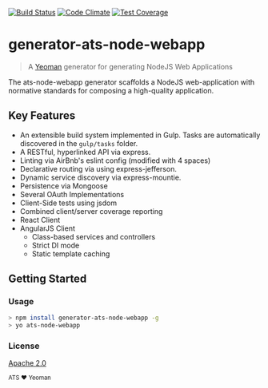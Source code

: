 [![Build Status](https://secure.travis-ci.org/atsid/generator-ats-node-webapp.png?branch=master)](https://travis-ci.org/atsid/generator-ats-node-webapp)
[![Code Climate](https://codeclimate.com/github/atsid/generator-ats-node-webapp/badges/gpa.svg)](https://codeclimate.com/github/atsid/generator-ats-node-webapp)
[![Test Coverage](https://codeclimate.com/github/atsid/generator-ats-node-webapp/badges/coverage.svg)](https://codeclimate.com/github/atsid/generator-ats-node-webapp/coverage)
# generator-ats-node-webapp
> A [Yeoman](http://yeoman.io) generator for generating NodeJS Web Applications 

The ats-node-webapp generator scaffolds a NodeJS web-application with normative standards for composing a high-quality application.
## Key Features
* An extensible build system implemented in Gulp. Tasks are automatically discovered in the `gulp/tasks` folder.
* A RESTful, hyperlinked API via express.
* Linting via AirBnb's eslint config (modified with 4 spaces)
* Declarative routing via using express-jefferson.
* Dynamic service discovery via express-mountie.
* Persistence via Mongoose
* Several OAuth Implementations
* Client-Side tests using jsdom
* Combined client/server coverage reporting
* React Client
* AngularJS Client 
   * Class-based services and controllers
   * Strict DI mode
   * Static template caching


## Getting Started

### Usage
```bash
> npm install generator-ats-node-webapp -g
> yo ats-node-webapp
```

### License
[Apache 2.0](https://www.apache.org/licenses/LICENSE-2.0)

<sub>ATS ❤ Yeoman</sub>
